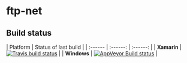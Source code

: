 # ftp-net

## Build status

| Platform | Status of last build |
| :------ | :------: | :------: |
| **Xamarin** | [![Travis build status](https://travis-ci.org/CubiSoft/ftp-net.svg)](https://travis-ci.org/CubiSoft/ftp-net) |
| **Windows** | [![AppVeyor Build status](https://ci.appveyor.com/api/projects/status/3tfvn3693p62pg86?svg=true)](https://ci.appveyor.com/project/canbilgin/ftp-net/) |
